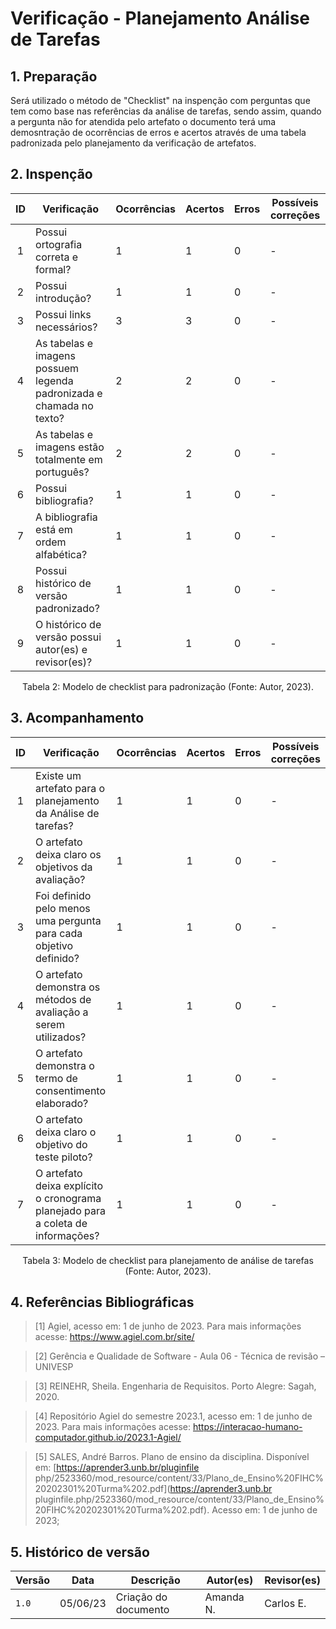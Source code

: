 # Verificação - Planejamento Análise de Tarefas

## 1. Preparação 

Será utilizado o método de "Checklist" na inspenção com perguntas que tem como base nas referências da análise de tarefas, sendo assim, quando a pergunta não for atendida pelo artefato o documento terá uma 
demosntração de ocorrências de erros e acertos através de uma tabela padronizada pelo planejamento da 
verificação de artefatos.

## 2. Inspenção

<center>

| ID | Verificação | Ocorrências | Acertos | Erros | Possíveis correções |
|:-:|--|--|--|--|--|
| 1 | Possui ortografia correta e formal? | 1 | 1 | 0 | - |
| 2 | Possui introdução? | 1 | 1 | 0 | - |
| 3 | Possui links necessários? | 3 | 3 | 0 | - |
| 4 | As tabelas e imagens possuem legenda padronizada e chamada no texto? | 2 | 2 | 0 | - |
| 5 | As tabelas e imagens estão totalmente em português? | 2 | 2 | 0 | - |
| 6 | Possui bibliografia? | 1 | 1 | 0 | - |
| 7 | A bibliografia está em ordem alfabética? | 1 | 1 | 0 | - |
| 8 | Possui histórico de versão padronizado? | 1 | 1 | 0 | - |
| 9 | O histórico de versão possui autor(es) e revisor(es)? | 1 | 1 | 0 | - |

Tabela 2: Modelo de checklist para padronização (Fonte: Autor, 2023).

</center>

## 3. Acompanhamento

<center>

| ID | Verificação | Ocorrências | Acertos | Erros | Possíveis correções |
| :-: | ------- | -------- | -------- | ------ | -------- |
| 1 | Existe um artefato para o planejamento da Análise de tarefas? | 1 | 1 | 0 | - |
| 2 | O artefato deixa claro os objetivos da avaliação? | 1 | 1 | 0 | - |
| 3 | Foi definido pelo menos uma pergunta para cada objetivo definido? | 1 | 1 | 0 | - |
| 4 | O artefato demonstra os métodos de avaliação a serem utilizados? | 1 | 1 | 0 | - |
| 5 | O artefato demonstra o termo de consentimento elaborado? | 1 | 1 | 0 | - |
| 6 | O artefato deixa claro o objetivo do teste piloto? | 1 | 1 | 0 | - |
| 7 | O artefato deixa explícito o cronograma planejado para a coleta de informações? | 1 | 1 | 0 | - |

Tabela 3: Modelo de checklist para planejamento de análise de tarefas (Fonte: Autor, 2023).

</center>

## 4. Referências Bibliográficas

> [1] Agiel, acesso em: 1 de junho de 2023. Para mais informações acesse: <https://www.agiel.com.br/site/>

> [2] Gerência e Qualidade de Software - Aula 06 - Técnica de revisão – UNIVESP

> [3] REINEHR, Sheila. Engenharia de Requisitos. Porto Alegre: Sagah, 2020.

> [4] Repositório Agiel do semestre 2023.1, acesso em: 1 de junho de 2023. Para mais informações acesse: 
<https://interacao-humano-computador.github.io/2023.1-Agiel/>

> [5] SALES, André Barros. Plano de ensino da disciplina. Disponível em: [https://aprender3.unb.br/pluginfile
php/2523360/mod_resource/content/33/Plano_de_Ensino%20FIHC%20202301%20Turma%202.pdf](https://aprender3.unb.br
pluginfile.php/2523360/mod_resource/content/33/Plano_de_Ensino%20FIHC%20202301%20Turma%202.pdf). Acesso em: 1
de junho de 2023;

## 5. Histórico de versão

| Versão | Data     | Descrição                                        | Autor(es)   | Revisor(es)   |
| ------ | -------- | ------------------------------------------------ | ----------- | ------------- |
| `1.0`  | 05/06/23 | Criação do documento | Amanda N. | Carlos E. |


